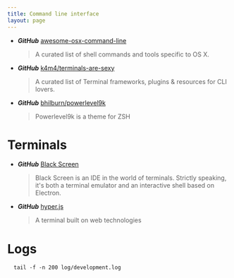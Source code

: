 ```yaml
---
title: Command line interface
layout: page
---
```


* ***GitHub*** [awesome-osx-command-line](https://github.com/herrbischoff/awesome-osx-command-line)
  > A curated list of shell commands and tools specific to OS X.

* ***GitHub*** [k4m4/terminals-are-sexy](https://github.com/k4m4/terminals-are-sexy)
  > A curated list of Terminal frameworks, plugins & resources for CLI lovers.

* ***GitHub*** [bhilburn/powerlevel9k](https://github.com/bhilburn/powerlevel9k)
  > Powerlevel9k is a theme for ZSH

# Terminals

* ***GitHub*** [Black Screen](https://github.com/vshatskyi/black-screen)
  > Black Screen is an IDE in the world of terminals. Strictly speaking, it's both a terminal emulator and an interactive shell based on Electron. 

* ***GitHub*** [hyper.js](https://github.com/zeit/hyper)
  > A terminal built on web technologies

# Logs

```
  tail -f -n 200 log/development.log
```
